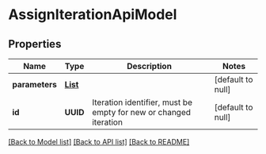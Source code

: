 # AssignIterationApiModel
## Properties

| Name | Type | Description | Notes |
|------------ | ------------- | ------------- | -------------|
| **parameters** | [**List**](ParameterIterationModel.md) |  | [default to null] |
| **id** | **UUID** | Iteration identifier, must be empty for new or changed iteration | [default to null] |

[[Back to Model list]](../README.md#documentation-for-models) [[Back to API list]](../README.md#documentation-for-api-endpoints) [[Back to README]](../README.md)

